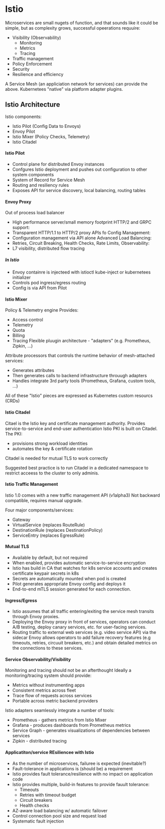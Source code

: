 # Istio
Microservices are small nugets of function, and that sounds like it could be simple, but as complexity grows, successful opeerations requuire:
- Visibility (Observability)
  - Monitoring
  - Metrics
  - Tracing
- Traffic management
- Policy Enforcement
- Security
- Resilience and efficiency

A Service Mesh (an appliciation network for services) can provide the above. Kubernetees "native" via platform adapter plugins.

## Istio Architecture
Istio components:
- Istio Pilot (Config Data to Envoys)
- Envoy Pilot 
- Istio Mixer (Policy Checks, Telemetry)
- Istio Citadel

#### Istio Pilot
- Control plane for distributed Envoy instances
- Confgures Istio deployment and pushes out configuration to other system components
- System of Record for Service Mesh
- Routing and resiliency rules
- Exposes API for service discovery, local balancing, routing tables

#### Envoy Proxy
Out of process load balancer
- High performance server/small memory footprint
HTTP/2 and GRPC support:
- Transparent HTTP/1.1 to HTTP/2 proxy
APIs fo Config Management:
- Configuration management via API alone
Advanced Load Balancing:
- Retries, Circuit Breaking, Health Checks, Rate Limits,
Observability:
- L7 visibility, distributed flow tracing

##### In Istio
- Envoy containre is injecteed with istioctl kube-inject or kubernetees initializer
- Controls pod ingress/egress routing
- Config is via API from Pilot

#### Istio Mixer
Policy & Telemetry engine
Provides:
- Access control
- Telemetry
- Quota
- Billing
- Tracing
Flexible pluugin architecture - "adapters" (e.g. Prometheus, Zipkin, ...)

Attribute processors that controls the runtime behavior of mesh-attached services:
- Generates attributes
- Then generates calls to backend infrastructure throuugh adapters
- Handles integrate 3rd party tools (Prometheus, Grafana, custom tools, ...)

All of these "Istio" pieces are expressed as Kubernetes custom resourcs (CRDs)

#### Istio Citadel
Citael is the Istio key and certificate management authority.
Provides service-to-service and end-user authentication
Istio PKI is built on Citadel. The PKI:
- provisions strong workload identities
- automates the key & certificate rotation

Citadel is needed for mutual TLS to work correctly

Suggested best practice is to run Citadel in a dedicated namespace to restrict acceess to the cluster to only adminis.

#### Istio Traffic Management
Istio 1.0 comes with a new traffic management API (v1alpha3)
Not backward compatible, requires manual upgrade.

Four major components/services:
- Gateway
- VirtualService (replaces RouteRule)
- DestinationRule (replaces DestinationPolicy)
- ServiceEntry (replaces EgressRule)

#### Mutual TLS
- Available by default, but not required
- When enabled, provides automatic service-to-service encryption
- Istio has build in CA that watches for k8s service accounts and creates certificate keypair secrets in k8s
- Secrets are automatically mounted when pod is created
- Pilot generates appropriate Envoy config and deploys it
- End-to-end mTLS session generated for each connection.

#### Ingress/Egress
- Istio assumes that all traffic entering/exiting the service mesh transits through Envoy proxies.
- Deploying the Envoy proxy in front of services, operators can conduct A/B testing, deploy canary services, etc. for user-facing services.
- Routing traffic to external web services (e.g. video service API) via the sidecar Envoy allows operators to add failure recovery features (e.g timeouts, retries, circuuit breakers, etc.) and obtain detailed metrics on the connections to these services.

#### Service Observability/Visibility
Monitoring and tracing should not be an afterthought
Ideally a monitoring/tracing system should provide:
- Metrics without instrumenting apps
- Consistent metrics across fleet
- Trace flow of requests across services
- Portable across metric backend providers

Istio adapters seamlessly integrate a number of tools:
- Prometheus - gathers metrics from Istio Mixer
- Grafana - produces dashboards from Prometheus metrics
- Service Graph - generates visualizations of dependencies between services
- Zipkin - distributed tracing

#### Applicatiton/service REsiliencee with Istio
- As the number of microservices, failuree is expected (inevitable?)
- Fault-tolerance in applications is (should be) a requirement
- Istio provides fault tolerance/resilience with no impact on application code
- Istio provides multiple, build-in features to provide fauult tolerance:
  - Timeouts
  - Retries with timeout budget
  - Circuit breakers
  - Health checks
- AZ-aware load balancing w/ automatic failover
- Control connection pool size and request load
- Systematic fault injection
